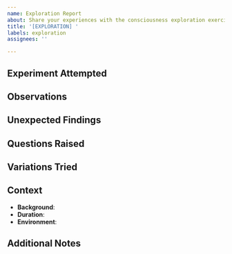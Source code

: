 ```yaml
---
name: Exploration Report
about: Share your experiences with the consciousness exploration exercises
title: '[EXPLORATION] '
labels: exploration
assignees: ''

---
```


## Experiment Attempted
<!-- Which experiment or exploration did you try? -->

## Observations
<!-- What did you notice during the exploration? -->

## Unexpected Findings
<!-- Did anything surprise you or diverge from expectations? -->

## Questions Raised
<!-- What new questions emerged from this exploration? -->

## Variations Tried
<!-- Did you modify the experiment in any way? -->

## Context
- **Background**: <!-- Your relevant background/experience -->
- **Duration**: <!-- How long did you engage with this? -->
- **Environment**: <!-- Any relevant context about your setup -->

## Additional Notes
<!-- Any other thoughts, connections, or reflections -->
